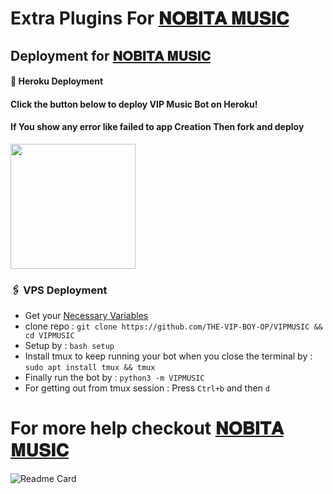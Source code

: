 # Extra Plugins For [𝐍𝐎𝐁𝐈𝐓𝐀 𝐌𝐔𝐒𝐈𝐂](https://github.com/vishalpandeynkp1/VIPNOBITAMUSIC_REPO)


## Deployment for [𝐍𝐎𝐁𝐈𝐓𝐀 𝐌𝐔𝐒𝐈𝐂](https://github.com/vishalpandeynkp1/VIPNOBITAMUSIC_REPO)

#### 🚀 Heroku Deployment

<h4>Click the button below to deploy VIP Music Bot on Heroku!</h4>    
<h4>If You show any error like failed to app Creation Then fork and deploy </h4>
<a href="https://dashboard.heroku.com/new?template=https://github.com/vishalpandeynkp1/VIPNOBITAMUSIC_REPO"><img src="https://img.shields.io/badge/Deploy%20To%20Heroku-teal?style=for-the-badge&logo=heroku" width="200""/></a>


### 🖇 VPS Deployment
- Get your [Necessary Variables](https://github.com/vishalpandeynkp1/VIPNOBITAMUSIC_REPO/blob/master/sample.env)
- clone repo : `git clone https://github.com/THE-VIP-BOY-OP/VIPMUSIC && cd VIPMUSIC`
- Setup by : `bash setup`
- Install tmux to keep running your bot when you close the terminal by :
`sudo apt install tmux && tmux`
- Finally run the bot by :
`python3 -m VIPMUSIC`
- For getting out from tmux session : Press `Ctrl+b` and then `d`<br>


# For more help checkout [𝐍𝐎𝐁𝐈𝐓𝐀 𝐌𝐔𝐒𝐈𝐂](https://github.com/vishalpandeynkp1/VIPNOBITAMUSIC_REPO)

![Readme Card](https://github-readme-stats.vercel.app/api/pin/?username=vishalpandeynkp1&repo=NOBITA-EXTRA-PLUGIN&theme=flag-india)
